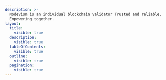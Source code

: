```yaml
---
description: >-
  Nodevism is an individual blockchain validator Trusted and reliable.
  Empowering together.
layout:
  title:
    visible: true
  description:
    visible: true
  tableOfContents:
    visible: true
  outline:
    visible: true
  pagination:
    visible: true
---
```

